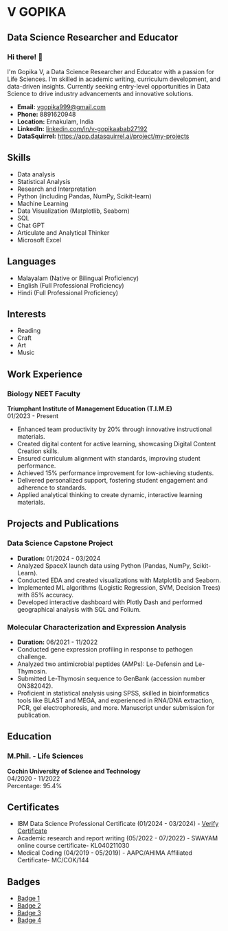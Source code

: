 # V GOPIKA
## Data Science Researcher and Educator

### Hi there! 👋

I'm Gopika V, a Data Science Researcher and Educator with a passion for Life Sciences. I'm skilled in academic writing, curriculum development, and data-driven insights. Currently seeking entry-level opportunities in Data Science to drive industry advancements and innovative solutions.

- **Email:** vgopika999@gmail.com
- **Phone:** 8891620948
- **Location:** Ernakulam, India
- **LinkedIn:** [linkedin.com/in/v-gopikaabab27192](linkedin.com/in/v-gopikaabab27192)
- **DataSquirrel:** https://app.datasquirrel.ai/project/my-projects
  
## Skills
- Data analysis
- Statistical Analysis
- Research and Interpretation
- Python (including Pandas, NumPy, Scikit-learn)
- Machine Learning
- Data Visualization (Matplotlib, Seaborn)
- SQL
- Chat GPT
- Articulate and Analytical Thinker
- Microsoft Excel

## Languages
- Malayalam (Native or Bilingual Proficiency)
- English (Full Professional Proficiency)
- Hindi (Full Professional Proficiency)

## Interests
- Reading
- Craft
- Art
- Music

## Work Experience
### Biology NEET Faculty
**Triumphant Institute of Management Education (T.I.M.E)**\
01/2023 - Present

- Enhanced team productivity by 20% through innovative instructional materials.
- Created digital content for active learning, showcasing Digital Content Creation skills.
- Ensured curriculum alignment with standards, improving student performance.
- Achieved 15% performance improvement for low-achieving students.
- Delivered personalized support, fostering student engagement and adherence to standards.
- Applied analytical thinking to create dynamic, interactive learning materials.

## Projects and Publications
### Data Science Capstone Project
- **Duration:** 01/2024 - 03/2024
- Analyzed SpaceX launch data using Python (Pandas, NumPy, Scikit-Learn).
- Conducted EDA and created visualizations with Matplotlib and Seaborn.
- Implemented ML algorithms (Logistic Regression, SVM, Decision Trees) with 85% accuracy.
- Developed interactive dashboard with Plotly Dash and performed geographical analysis with SQL and Folium.

### Molecular Characterization and Expression Analysis
- **Duration:** 06/2021 - 11/2022
- Conducted gene expression profiling in response to pathogen challenge.
- Analyzed two antimicrobial peptides (AMPs): Le-Defensin and Le-Thymosin.
- Submitted Le-Thymosin sequence to GenBank (accession number ON382042).
- Proficient in statistical analysis using SPSS, skilled in bioinformatics tools like BLAST and MEGA, and experienced in RNA/DNA extraction, PCR, gel electrophoresis, and more. Manuscript under submission for publication.

## Education
### M.Phil. - Life Sciences
**Cochin University of Science and Technology**\
04/2020 - 11/2022\
Percentage: 95.4%

## Certificates
- IBM Data Science Professional Certificate (01/2024 - 03/2024) - [Verify Certificate](https://coursera.org/verify/professional-cert/KHW8WJ6LKKEL)
- Academic research and report writing (05/2022 - 07/2022) - SWAYAM online course certificate- KL040211030
- Medical Coding (04/2019 - 05/2019) - AAPC/AHIMA Affiliated Certificate- MC/COK/144

## Badges
- [Badge 1](https://www.credly.com/badges/122789df-93d7-46ec-a278-2d331435e50b)
- [Badge 2](https://www.credly.com/badges/1060d6dc-10b8-47af-99f9-6c00412851b0)
- [Badge 3](https://www.credly.com/badges/c086be7a-900b-4ccf-8297-5f58b8b4b5ba)
- [Badge 4](https://www.credly.com/badges/3d864999-6bf3-44cb-a373-af93f6193c73)
